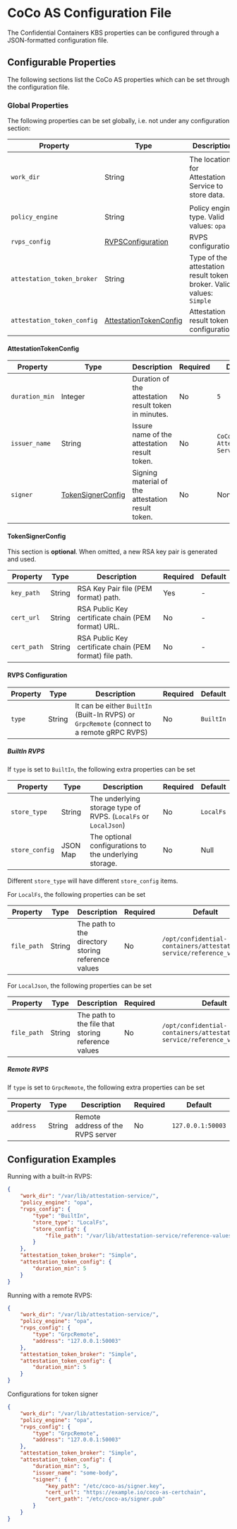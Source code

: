 # CoCo AS Configuration File

The Confidential Containers KBS properties can be configured through a
JSON-formatted configuration file.

## Configurable Properties

The following sections list the CoCo AS properties which can be set through the
configuration file.

### Global Properties

The following properties can be set globally, i.e. not under any configuration
section:

| Property                   | Type                        | Description                                         | Required | Default |
|----------------------------|-----------------------------|-----------------------------------------------------|----------|---------|
| `work_dir`                 | String                      | The location for Attestation Service to store data. | False      | Firstly try to read from ENV `AS_WORK_DIR`. If not any, use `/opt/confidential-containers/attestation-service`       |
| `policy_engine`            | String                      | Policy engine type. Valid values: `opa`             | False      | `opa`       |
| `rvps_config`              | [RVPSConfiguration][2]      | RVPS configuration                                  | False      | -       |
| `attestation_token_broker` | String                      | Type of the attestation result token broker. Valid values: `Simple`       | False      | `Simple`       |
| `attestation_token_config` | [AttestationTokenConfig][1] | Attestation result token configuration.             | False      | -       |

[1]: #attestationtokenconfig
[2]: #rvps-configuration

#### AttestationTokenConfig

| Property       | Type                    | Description                                          | Required | Default |
|----------------|-------------------------|------------------------------------------------------|----------|---------|
| `duration_min` | Integer                 | Duration of the attestation result token in minutes. | No       | `5`     |
| `issuer_name`  | String                  | Issure name of the attestation result token.         | No       |`CoCo-Attestation-Service`|
| `signer`       | [TokenSignerConfig][1]  | Signing material of the attestation result token.    | No       | None       |

[1]: #tokensignerconfig

#### TokenSignerConfig

This section is **optional**. When omitted, a new RSA key pair is generated and used.

| Property       | Type    | Description                                              | Required | Default |
|----------------|---------|----------------------------------------------------------|----------|---------|
| `key_path`     | String  | RSA Key Pair file (PEM format) path.                     | Yes      | -       |
| `cert_url`     | String  | RSA Public Key certificate chain (PEM format) URL.       | No       | -       |
| `cert_path`    | String  | RSA Public Key certificate chain (PEM format) file path. | No       | -       |

#### RVPS Configuration

| Property       | Type                    | Description                                          | Required | Default |
|----------------|-------------------------|------------------------------------------------------|----------|---------|
| `type`         | String                  | It can be either `BuiltIn` (Built-In RVPS) or `GrpcRemote` (connect to a remote gRPC RVPS) | No       | `BuiltIn` |

##### BuiltIn RVPS

If `type` is set to `BuiltIn`, the following extra properties can be set

| Property       | Type                    | Description                                                           | Required | Default  |
|----------------|-------------------------|-----------------------------------------------------------------------|----------|----------|
| `store_type`   | String                  | The underlying storage type of RVPS. (`LocalFs` or `LocalJson`)       | No       | `LocalFs`|
| `store_config` | JSON Map                | The optional configurations to the underlying storage.                | No       | Null     |

Different `store_type` will have different `store_config` items.

For `LocalFs`, the following properties can be set

| Property       | Type                    | Description                                              | Required | Default  |
|----------------|-------------------------|----------------------------------------------------------|----------|----------|
| `file_path`    | String                  | The path to the directory storing reference values       | No       | `/opt/confidential-containers/attestation-service/reference_values`|

For `LocalJson`, the following properties can be set

| Property       | Type                    | Description                                              | Required | Default  |
|----------------|-------------------------|----------------------------------------------------------|----------|----------|
| `file_path`    | String                  | The path to the file that storing reference values       | No       | `/opt/confidential-containers/attestation-service/reference_values.json`|

##### Remote RVPS

If `type` is set to `GrpcRemote`, the following extra properties can be set

| Property       | Type                    | Description                             | Required | Default          |
|----------------|-------------------------|-----------------------------------------|----------|------------------|
| `address`      | String                  | Remote address of the RVPS server       | No       | `127.0.0.1:50003`|


## Configuration Examples

Running with a built-in RVPS:

```json
{
    "work_dir": "/var/lib/attestation-service/",
    "policy_engine": "opa",
    "rvps_config": {
        "type": "BuiltIn",
        "store_type": "LocalFs",
        "store_config": {
            "file_path": "/var/lib/attestation-service/reference-values"
        }
    },
    "attestation_token_broker": "Simple",
    "attestation_token_config": {
        "duration_min": 5
    }
}
```

Running with a remote RVPS:

```json
{
    "work_dir": "/var/lib/attestation-service/",
    "policy_engine": "opa",
    "rvps_config": {
        "type": "GrpcRemote",
        "address": "127.0.0.1:50003"
    },
    "attestation_token_broker": "Simple",
    "attestation_token_config": {
        "duration_min": 5
    }
}
```

Configurations for token signer

```json
{
    "work_dir": "/var/lib/attestation-service/",
    "policy_engine": "opa",
    "rvps_config": {
        "type": "GrpcRemote",
        "address": "127.0.0.1:50003"
    },
    "attestation_token_broker": "Simple",
    "attestation_token_config": {
        "duration_min": 5,
        "issuer_name": "some-body",
        "signer": {
            "key_path": "/etc/coco-as/signer.key",
            "cert_url": "https://example.io/coco-as-certchain",
            "cert_path": "/etc/coco-as/signer.pub"
        }
    }
}
```
